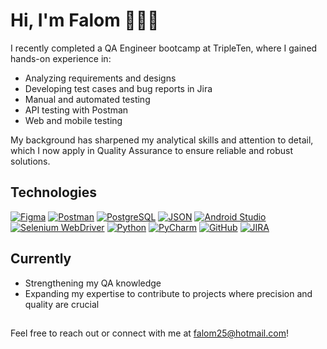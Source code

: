 # Hi, I'm Falom 👋🏽🌸

I recently completed a QA Engineer bootcamp at TripleTen, where I gained hands-on experience in:

- Analyzing requirements and designs
- Developing test cases and bug reports in Jira
- Manual and automated testing
- API testing with Postman
- Web and mobile testing

My background has sharpened my analytical skills and attention to detail, which I now apply in Quality Assurance to ensure reliable and robust solutions.

## Technologies

[![Figma](https://img.shields.io/badge/Figma-F24E1E?style=for-the-badge&logo=figma&logoColor=white)]() [![Postman](https://img.shields.io/badge/Postman-FF6C37?style=for-the-badge&logo=Postman&logoColor=white)]() [![PostgreSQL](https://img.shields.io/badge/PostgreSQL-336791?style=for-the-badge&logo=postgresql&logoColor=white)]() [![JSON](https://img.shields.io/badge/JSON-000000?style=for-the-badge&logo=json&logoColor=white)]() [![Android Studio](https://img.shields.io/badge/Android%20Studio-3DDC84?style=for-the-badge&logo=android-studio&logoColor=white)]() [![Selenium WebDriver](https://img.shields.io/badge/Selenium%20WebDriver-43B02A?style=for-the-badge&logo=selenium&logoColor=white)]() [![Python](https://img.shields.io/badge/Python-3776AB?style=for-the-badge&logo=python&logoColor=white)]() [![PyCharm](https://img.shields.io/badge/PyCharm-000000?style=for-the-badge&logo=pycharm&logoColor=white)]() [![GitHub](https://img.shields.io/badge/GitHub-181717?style=for-the-badge&logo=github&logoColor=white)]() [![JIRA](https://img.shields.io/badge/JIRA-0052CC?style=for-the-badge&logo=jira&logoColor=white)]()

## Currently

- Strengthening my QA knowledge
- Expanding my expertise to contribute to projects where precision and quality are crucial

##

Feel free to reach out or connect with me at falom25@hotmail.com!
